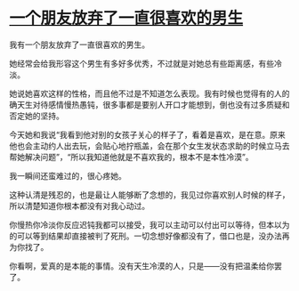 # [一个朋友放弃了一直很喜欢的男生](https://github.com/platojobs/SFLOG/issues/305)

我有一个朋友放弃了一直很喜欢的男生。

她经常会给我形容这个男生有多好多优秀，不过就是对她总有些距离感，有些冷淡。

她说她喜欢这样的性格，而且他不过是不知道怎么表现。我有时候也觉得有的人的确天生对待感情慢热愚钝，很多事都是要别人开口才能想到，倒也没有过多质疑和否定她的坚持。

今天她和我说“我看到他对别的女孩子关心的样子了，看着是喜欢，是在意。原来他也会主动约人出去玩，会贴心地拧瓶盖，会在那个女生发状态求助的时候立马去帮她解决问题”，“所以我知道他就是不喜欢我的，根本不是本性冷漠”。

我一瞬间还蛮难过的，很心疼她。

这种认清是残忍的，也是最让人能够断了念想的，我见过你喜欢别人时候的样子，所以清楚知道你根本都没有对我心动过。

你慢热你冷淡你反应迟钝我都可以接受，我可以主动可以付出可以等待，但本以为的可以等到结果却直接被判了死刑。一切念想好像都没有了，借口也是，没办法再为你找了。

你看啊，爱真的是本能的事情。没有天生冷漠的人，只是——没有把温柔给你罢了。